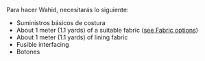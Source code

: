 Para hacer Wahid, necesitarás lo siguiente:

- Suministros básicos de costura
- About 1 meter (1.1 yards) of a suitable fabric ([see Fabric options](/docs/patterns/wahid/fabric))
- About 1 meter (1.1 yards) of lining fabric
- Fusible interfacing
- Botones
